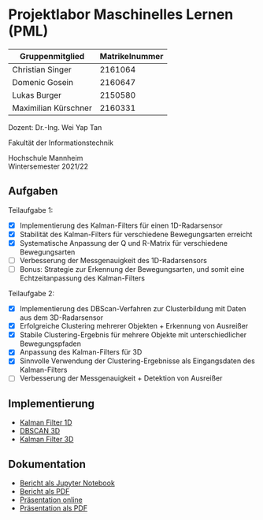 # Projektlabor Maschinelles Lernen (PML)

|Gruppenmitglied|Matrikelnummer|
|---|---|
|Christian Singer|2161064|
|Domenic Gosein|2160647|
|Lukas Burger|2150580|
|Maximilian Kürschner|2160331|

Dozent: Dr.-Ing. Wei Yap Tan  

Fakultät der Informationstechnik  

Hochschule Mannheim  
Wintersemester 2021/22  

## Aufgaben

Teilaufgabe 1:

- [x] Implementierung des Kalman-Filters für einen 1D-Radarsensor
- [x] Stabilität des Kalman-Filters für verschiedene Bewegungsarten erreicht
- [x] Systematische Anpassung der Q und R-Matrix für verschiedene Bewegungsarten
- [ ] Verbesserung der Messgenauigkeit des 1D-Radarsensors
- [ ] Bonus: Strategie zur Erkennung der Bewegungsarten, und somit eine Echtzeitanpassung des Kalman-Filters

Teilaufgabe 2:

- [x] Implementierung des DBScan-Verfahren zur Clusterbildung mit Daten aus dem 3D-Radarsensor
- [x] Erfolgreiche Clustering mehrerer Objekten + Erkennung von Ausreißer
- [x] Stabile Clustering-Ergebnis für mehrere Objekte mit unterschiedlicher Bewegungspfaden
- [x] Anpassung des Kalman-Filters für 3D
- [x] Sinnvolle Verwendung der Clustering-Ergebnisse als Eingangsdaten des Kalman-Filters
- [ ] Verbesserung der Messgenauigkeit + Detektion von Ausreißer

## Implementierung

* [Kalman Filter 1D](/RadarSensor1D/KalmanFilter.py)
* [DBSCAN 3D](/RadarSensor3D/DBScan.py)
* [Kalman Filter 3D](/RadarSensor3D/KalmanFilter.py)

## Dokumentation

* [Bericht als Jupyter Notebook](bericht.ipynb)
* [Bericht als PDF](bericht.pdf)
* [Präsentation online](https://docs.google.com/presentation/d/1tMrf8yo_mv9Uo4Sv87vI6JIYx5SxoOuYC4IeCOa-haQ/edit?usp=sharing)
* [Präsentation als PDF]()